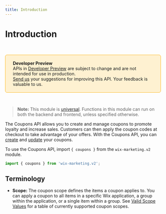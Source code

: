```yaml
---
title: Introduction
---
```


# Introduction
&nbsp;

<div style="background-color: #FEF1D1; padding: 18px 24px; border-radius: 6px; border: 1px solid #FDB10C; box-sizing: border-box; display: inline-block">
    <b>Developer Preview</b>
    <br/>
    <span>APIs in <a href="https://www.wix.com/velo/reference/api-overview/developer-preview">Developer Preview</a> are subject to change and are not intended for use in production.<br/><a href="mailto:velo-preview-feedback@wix.com">Send us</a> your suggestions for improving this API. Your feedback is valuable to us.</span>
</div>  

&nbsp;
> **Note:**
> This module is [universal](/api-overview/api-versions#universal-modules). Functions in this module can run on both the backend and frontend, unless specified otherwise.

The Coupons API allows you to create and manage coupons to promote loyalty and increase sales. Customers can then apply the coupon codes at checkout to take advantage of your offers. With the Coupons API, you can [create](#createcoupon) and [update](#updatecoupon) your coupons.  

To use the Coupons API, import `{ coupons }` from the `wix-marketing.v2` module. 

```javascript
import { coupons } from 'wix-marketing.v2';
```

## Terminology

- **Scope:** The coupon scope defines the items a coupon applies to. You can apply a coupon to all items in a specific Wix application, a group within the application, or a single item within a group. See [Valid Scope Values](#validscopevalues) for a table of currently supported coupon scopes.  
